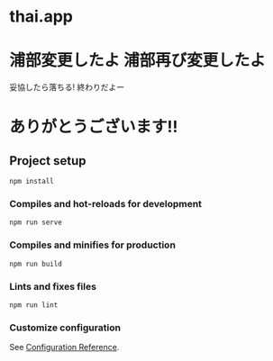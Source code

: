 # thai.app

浦部変更したよ
浦部再び変更したよ
=======
妥協したら落ちる!
終わりだよー

# ありがとうございます!!

## Project setup

```
npm install
```

### Compiles and hot-reloads for development

```
npm run serve
```

### Compiles and minifies for production

```
npm run build
```

### Lints and fixes files

```
npm run lint
```

### Customize configuration

See [Configuration Reference](https://cli.vuejs.org/config/).
